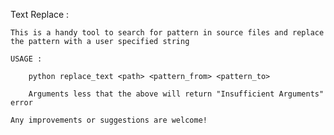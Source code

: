 Text Replace :

    This is a handy tool to search for pattern in source files and replace the pattern with a user specified string

    USAGE :

        python replace_text <path> <pattern_from> <pattern_to>

        Arguments less that the above will return "Insufficient Arguments" error

    Any improvements or suggestions are welcome!

    